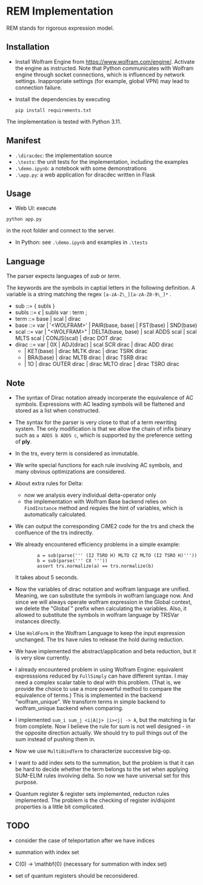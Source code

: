 # REM Implementation

REM stands for rigorous expression model.

## Installation

- Install Wolfram Engine from https://www.wolfram.com/engine/.
Activate the engine as instructed. Note that Python communicates with Wolfram engine through socket connections, which is influenced by network settings. Inappropriate settings (for example, global VPN) may lead to connection failure.

- Install the dependencies by executing
  ```
  pip install requirements.txt
  ```

The implementation is tested with Python 3.11.

## Manifest
- `.\diracdec`: the implementation source
- `.\tests`: the unit tests for the implementation, including the examples
- `.\demo.ipynb`: a notebook with some demonstrations
- `.\app.py`: a web application for diracdec written in Flask

## Usage
- Web UI: execute
```
python app.py
```
in the root folder and connect to the server.

- In Python: see `.\demo.ipynb` and examples in `.\tests`


## Language
The parser expects languages of $sub$ or $term$.

The keywords are the symbols in captial letters in the following definition. A variable is a string matching the regex `[a-zA-Z\_][a-zA-Z0-9\_]*` .

- sub ::= { subls }
- subls ::= $\epsilon$ | subls var : term ;
- term ::= base | scal | dirac
- base ::= var | '\<WOLFRAM\>' | PAIR(base, base) | FST(base) | SND(base)
- scal ::= var | "\<WOLFRAM\>" | DELTA(base, base) | scal ADDS scal | scal MLTS scal | CONJS(scal) | dirac DOT dirac
- dirac ::= var | 0X | ADJ(dirac) | scal SCR dirac | dirac ADD dirac 
  - | KET(base) | dirac MLTK dirac | dirac TSRK dirac 
  - | BRA(base) | dirac MLTB dirac | dirac TSRB dirac  
  - | 1O | dirac OUTER dirac | dirac MLTO dirac | dirac TSRO dirac


## Note
- The syntax of Dirac notation already incorperate the equivalence of AC symbols. Expressions with AC leading symbols will be flattened and stored as a list when constructed.
- The syntax for the parser is very close to that of a term rewriting system. The only modification is that we allow the chain of infix binary such as ```a ADDS b ADDS c```, which is supported by the preference setting of **ply**.
- In the trs, every term is considered as immutable.

- We write special functions for each rule involving AC symbols, and many obvious optimizations are considered.

- About extra rules for Delta: 
    - now we analysis every individual delta-operator only
    - the implementation with Wolfram Base backend relies on `FindInstance` method and requies the hint of variables, which is automatically calculated.

- We can output the corresponding CiME2 code for the trs and check the confluence of the trs indirectly.

- We already encountered efficiency problems in a simple example:
    ```
            a = sub(parse(''' (I2 TSRO H) MLTO CZ MLTO (I2 TSRO H)'''))
            b = sub(parse(''' CX '''))
            assert trs.normalize(a) == trs.normalize(b)
    ```
    It takes about 5 seconds.

- Now the variables of dirac notation and wolfram language are unified. Meaning, we can substitute the symbols in wolfram language now. And since we will always operate wolfram expression in the Global context, we delete the "Global`" prefix when calculating the variables. Also, it allowed to substitute the symbols in wolfram language by TRSVar  instances directly.

- Use `HoldForm` in the Wolfram Language to keep the input expression unchanged. The trs have rules to release the hold during reduction.

- We have implemented the abstract/application and beta reduction, but it is very slow currently.

- I already encountered problem in using Wolfram Engine: equivalent expresssions reduced by `FullSimply` can have different syntax. I may need a complex scalar table to deal with this problem. (That is, we provide the choice to use a more powerful method to compare the equivalence of terms.)
This is implemented in the backend "wolfram_unique". We transform terms in simple backend to wolfram_unique backend when comparing.


- I implemented `sum_i sum_j <i|A|j> |i><j| -> A`, but the matching is far from complete. Now I believe the rule for sum is not well designed - in the opposite direction actually. We should try to pull things out of the sum instead of pushing them in.

- Now we use `MultiBindTerm` to characterize successive big-op.

- I want to add index sets to the summation, but the problem is that it can be hard to decide whether the term belongs to the set when applying SUM-ELIM rules involving delta. So now we have universal set for this purpose.

- Quantum register & register sets implemented, reducton rules implemented. The problem is the checking of register in/disjoint properties is a little bit complicated.

## TODO
- consider the case of teleportation after we have indices

- summation with index set
- C(0) -> \mathbf{0} (necessary for summation with index set)

- set of quantum registers should be reconsidered.